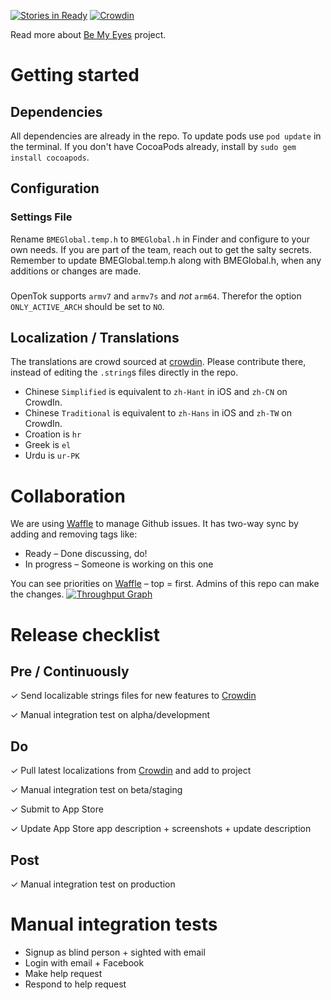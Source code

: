[![Stories in Ready](https://badge.waffle.io/bemyeyes/bemyeyes-ios.png?label=ready&title=Ready)](http://waffle.io/bemyeyes/bemyeyes-ios)
[![Crowdin](https://d322cqt584bo4o.cloudfront.net/bemyeyes/localized.png)](https://crowdin.com/project/bemyeyes)

Read more about [Be My Eyes](http://bemyeyes.org) project.

# Getting started
## Dependencies
All dependencies are already in the repo. To update pods use `pod update` in the terminal.
If you don't have CocoaPods already, install by `sudo gem install cocoapods`.

## Configuration
### Settings File
Rename `BMEGlobal.temp.h` to `BMEGlobal.h` in Finder and configure to your own needs. If you are part of the team, reach out to get the salty secrets.
Remember to update BMEGlobal.temp.h along with BMEGlobal.h, when any additions or changes are made.
### 
OpenTok supports `armv7` and `armv7s` and _not_ `arm64`. Therefor the option `ONLY_ACTIVE_ARCH` should be set to `NO`.

## Localization / Translations
The translations are crowd sourced at [crowdin](http://crowdin.com/project/bemyeyes). Please contribute there, instead of editing the `.string`s files directly in the repo.

- Chinese `Simplified` is equivalent to `zh-Hant` in iOS and `zh-CN` on CrowdIn.
- Chinese `Traditional` is equivalent to `zh-Hans` in iOS and `zh-TW` on CrowdIn.
- Croation is `hr`
- Greek is `el`
- Urdu is `ur-PK`

# Collaboration
We are using [Waffle](https://waffle.io/bemyeyes/bemyeyes-ios) to manage Github issues. It has two-way sync by adding and removing tags like:
- Ready – Done discussing, do!
- In progress – Someone is working on this one

You can see priorities on [Waffle](https://waffle.io/bemyeyes/bemyeyes-ios) – top = first.
Admins of this repo can make the changes. 
[![Throughput Graph](https://graphs.waffle.io/bemyeyes/bemyeyes-ios/throughput.svg)](https://waffle.io/bemyeyes/bemyeyes-ios/metrics)

# Release checklist
## Pre / Continuously
✓ Send localizable strings files for new features to [Crowdin](https://crowdin.com/project/bemyeyes)

✓ Manual integration test on alpha/development
## Do
✓ Pull latest localizations from [Crowdin](https://crowdin.com/project/bemyeyes) and add to project

✓ Manual integration test on beta/staging

✓ Submit to App Store

✓ Update App Store app description + screenshots + update description
## Post
✓ Manual integration test on production 

# Manual integration tests
- Signup as blind person + sighted with email
- Login with email + Facebook
- Make help request
- Respond to help request
